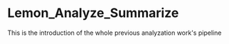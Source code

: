 # Lemon_Analyze_Summarize
This is the introduction of the whole previous analyzation work's pipeline
